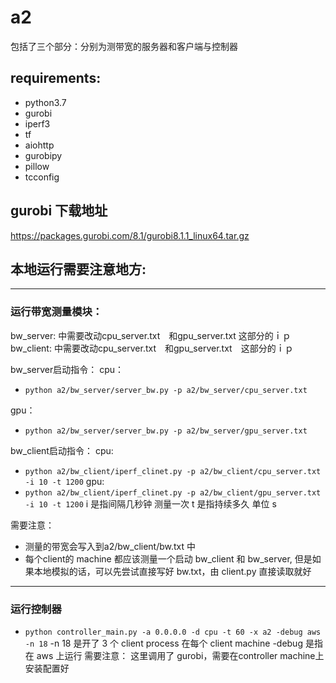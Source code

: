 # a2
包括了三个部分：分别为测带宽的服务器和客户端与控制器

## requirements: 
- python3.7 
- gurobi
- iperf3
- tf
- aiohttp
- gurobipy
- pillow
- tcconfig

## gurobi 下载地址
https://packages.gurobi.com/8.1/gurobi8.1.1_linux64.tar.gz

## 本地运行需要注意地方:
---
### 运行带宽测量模块：　
bw_server: 中需要改动cpu_server.txt　和gpu_server.txt 这部分的ｉｐ
bw_client: 中需要改动cpu_server.txt　和gpu_server.txt　这部分的ｉｐ

bw_server启动指令：
cpu：
- `python a2/bw_server/server_bw.py -p a2/bw_server/cpu_server.txt`

gpu：
-  `python a2/bw_server/server_bw.py -p a2/bw_server/gpu_server.txt`

bw_client启动指令：
cpu: 
- `python a2/bw_client/iperf_clinet.py -p a2/bw_client/cpu_server.txt -i 10 -t 1200`
gpu: 
- `python a2/bw_client/iperf_clinet.py -p a2/bw_client/gpu_server.txt -i 10 -t 1200`
i 是指间隔几秒钟 测量一次
t 是指持续多久 单位 s

需要注意： 
- 测量的带宽会写入到a2/bw_client/bw.txt 中
- 每个client的 machine 都应该测量一个启动 bw_client 和 bw_server,  但是如果本地模拟的话，可以先尝试直接写好 bw.txt，由 client.py 直接读取就好

---

### 运行控制器
- `python controller_main.py -a 0.0.0.0 -d cpu -t 60 -x a2 -debug aws -n 18`
  -n 18 是开了 3 个 client process 在每个 client machine
 -debug 是指在 aws 上运行
 需要注意： 这里调用了 gurobi，需要在controller machine上 安装配置好
